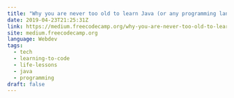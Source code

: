 ```yaml
---
title: "Why you are never too old to learn Java (or any programming language)"
date: 2019-04-23T21:25:31Z
link: https://medium.freecodecamp.org/why-you-are-never-too-old-to-learn-java-or-any-programming-language-a62603e89448?source=rss----336d898217ee---4
site: medium.freecodecamp.org
language: Webdev
tags:
  - tech
  - learning-to-code
  - life-lessons
  - java
  - programming
draft: false
---
```

